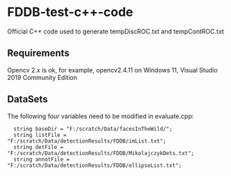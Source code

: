# FDDB-test-c++-code
Official C++ code used to generate tempDiscROC.txt and tempContROC.txt
## Requirements
Opencv 2.x is ok, for example, opencv2.4.11 on Windows 11, Visual Studio 2019 Community Edition
## DataSets
The following four variables need to be modified in evaluate.cpp:
```
  string baseDir = "F:/scratch/Data/facesInTheWild/";
  string listFile = "F:/scratch/Data/detectionResults/FDDB/imList.txt";
  string detFile = "F:/scratch/Data/detectionResults/FDDB/MikolajczykDets.txt";
  string annotFile = "F:/scratch/Data/detectionResults/FDDB/ellipseList.txt";
```
